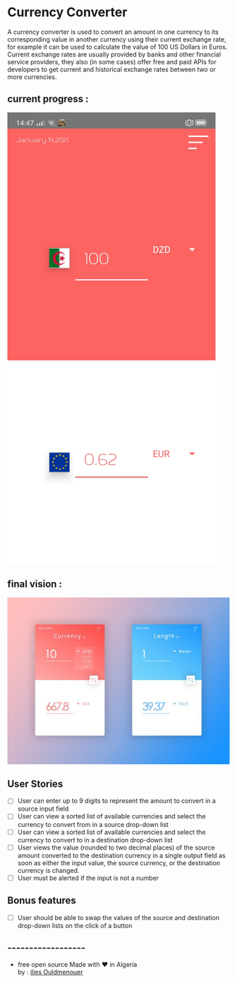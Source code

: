 # Currency Converter

A currency converter is used to convert an amount in one currency to its corresponding value in another currency using their current exchange rate, for example it can be used to calculate the value of 100 US Dollars in Euros. Current exchange rates are usually provided by banks and other financial service providers, they also (in some cases) offer free and paid APIs for developers to get current and historical exchange rates between two or more currencies.

## current progress :

![](screenShots/progressDay2.jpg)

## final vision :

![](screenShots/ui_vision.jpg)

## User Stories

- [ ] User can enter up to 9 digits to represent the amount to convert in a source input field
- [ ] User can view a sorted list of available currencies and select the currency to convert from in a source drop-down list
- [ ] User can view a sorted list of available currencies and select the currency to convert to in a destination drop-down list
- [ ] User views the value (rounded to two decimal places) of the source amount converted to the destination currency in a single output field as soon as either the input value, the source currency, or the destination currency is changed.
- [ ] User must be alerted if the input is not a number

## Bonus features

- [ ] User should be able to swap the values of the source and destination drop-down lists on the click of a button

## ------------------

- free open source Made with ❤ in Algeria  
  by : <a href= 'https://www.linkedin.com/in/ilies-ould-menouer-6a02111a2/' >ilies Ouldmenouer</a>
